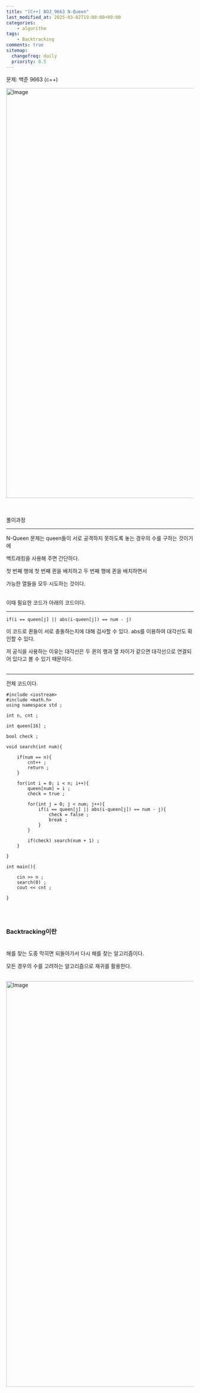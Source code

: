 ```yaml
---
title: "[C++] BOJ_9663 N-Queen"
last_modified_at: 2025-03-02T19:00:00+09:00
categories: 
    - algorithm
tags:
    - Backtracking
comments: true
sitemap:
  changefreq: daily
  priority: 0.5
---
```


문제: 백준 9663 (c++) 

<img width="1101" alt="Image" src="https://github.com/user-attachments/assets/f549c18c-61d0-463c-8fd4-55679dc0bb72" />

<br/><br/>풀이과정
- - -

N-Queen 문제는 queen들이 서로 공격하지 못하도록 놓는 경우의 수를 구하는 것이기에

백트래킹을 사용해 주면 간단하다.

첫 번째 행에 첫 번째 퀸을 배치하고 두 번째 행에 퀸을 배치하면서 

가능한 열들을 모두 시도하는 것이다.<br/><br/>

이때 필요한 코드가 아래의 코드이다. 

- - -


```
if(i == queen[j] || abs(i-queen[j]) == num - j)
```

이 코드로 퀸들이 서로 충돌하는지에 대해 검사할 수 있다.
abs를 이용하여 대각선도 확인할 수 있다.

저 공식을 사용하는 이유는 대각선은 두 퀸의 행과 열 차이가 같으면
대각선으로 연결되어 있다고 볼 수 있기 때문이다.   <br/><br/>

- - -

전체 코드이다. 

```
#include <iostream> 
#include <math.h>
using namespace std ;

int n, cnt ;

int queen[16] ;

bool check ;

void search(int num){

    if(num == n){
        cnt++ ;
        return ;
    }

    for(int i = 0; i < n; i++){
        queen[num] = i ; 
        check = true ;

        for(int j = 0; j < num; j++){
            if(i == queen[j] || abs(i-queen[j]) == num - j){
                check = false ;
                break ;
            }
        }

        if(check) search(num + 1) ;
    }

}

int main(){

    cin >> n ;
    search(0) ;
    cout << cnt ;

}

```

<br/><br/>

### Backtracking이란<br/><br/>

해를 찾는 도중 막히면 되돌아가서 다시 해를 찾는 알고리즘이다. 

모든 경우의 수를 고려하는 알고리즘으로 재귀를 활용한다. <br/><br/>


<img width="1090" alt="Image" src="https://github.com/user-attachments/assets/aa7ca810-7a6e-4ef2-a603-b5ab4cd678ff" />